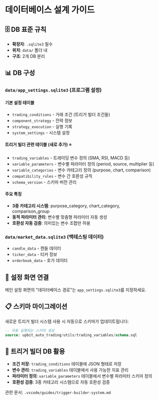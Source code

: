 # 데이터베이스 설계 가이드

## 🗄️ DB 표준 규칙
- **확장자**: `.sqlite3` 필수
- **위치**: `data/` 폴더 내
- **구조**: 2개 DB 분리

## 📊 DB 구성
### `data/app_settings.sqlite3` (프로그램 설정)
#### 기본 설정 테이블
- `trading_conditions` - 거래 조건 (트리거 빌더 조건들)
- `component_strategy` - 전략 정보  
- `strategy_execution` - 실행 기록
- `system_settings` - 시스템 설정

#### 트리거 빌더 관련 테이블 (새로 추가) ⭐
- `trading_variables` - 트레이딩 변수 정의 (SMA, RSI, MACD 등)
- `variable_parameters` - 변수별 파라미터 정의 (period, source, multiplier 등)
- `variable_categories` - 변수 카테고리 정의 (purpose, chart, comparison)
- `compatibility_rules` - 변수 간 호환성 규칙
- `schema_version` - 스키마 버전 관리

#### 주요 특징
- **3중 카테고리 시스템**: purpose_category, chart_category, comparison_group
- **동적 파라미터 관리**: 변수별 맞춤형 파라미터 자동 생성
- **호환성 자동 검증**: 의미있는 변수 조합만 허용

### `data/market_data.sqlite3` (백테스팅 데이터)
- `candle_data` - 캔들 데이터
- `ticker_data` - 티커 정보
- `orderbook_data` - 호가 데이터

## 🔧 설정 화면 연결
메인 설정 화면의 "데이터베이스 경로"는 `app_settings.sqlite3`를 지정하세요.

## 📋 스키마 마이그레이션
새로운 트리거 빌더 시스템 사용 시 자동으로 스키마가 업데이트됩니다:
```sql
-- 자동 실행되는 스키마 생성
source: upbit_auto_trading/utils/trading_variables/schema.sql
```

## 🎯 트리거 빌더 DB 활용
- **조건 저장**: `trading_conditions` 테이블에 JSON 형태로 저장
- **변수 관리**: `trading_variables` 테이블에서 사용 가능한 지표 관리
- **파라미터 정의**: `variable_parameters` 테이블에서 변수별 파라미터 스키마 정의
- **호환성 검증**: 3중 카테고리 시스템으로 자동 호환성 검증

관련 문서: `.vscode/guides/trigger-builder-system.md`
